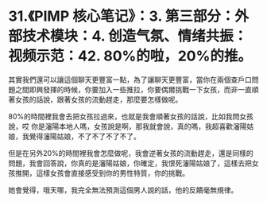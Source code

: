 # 31.《PIMP 核心笔记》：3. 第三部分：外部技术模块：4. 创造气氛、情绪共振：视频示范：42. 80%的啦，20%的推。

其實我們還可以讓這個聊天更豐富一點，為了讓聊天更豐富，當你在兩個查戶口問題之間即興發揮的時候，你要加入一些推拉，你要偶爾挑戰一下女孩，而非一直順著女孩的話說，跟著女孩的流動趕走，那麼要怎樣做呢。

80%的時間裡我會去把女孩拉過來，也就是我會順著女孩的話說，比如我問女孩說，哎 你是瀋陽本地人嗎，女孩說是啊，那我就會說，真的嗎，我超喜歡瀋陽姑娘，我覺得瀋陽姑娘，不了不了不了不了。

但是在另外20%的時間裡我會怎麼做呢，我會逆著女孩的流動趕走，還是同樣的問題，我會回答說，你真的是瀋陽姑娘，你確定，我恨死瀋陽姑娘了，這樣去把女孩推開，這樣女孩會直接感受到你的男性特質，你的挑戰。

她會覺得，哦天哪，我完全無法預測這個男人說的話，他的反饋毫無規律。